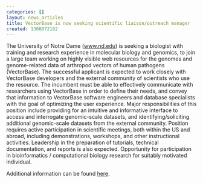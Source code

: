 ```yaml
---
categories: []
layout: news_articles
title: VectorBase is now seeking scientific liaison/outreach manager
created: 1308872182
---
```

The University of Notre Dame (<a href="http://www.nd.edu">www.nd.edu</a>) is seeking a biologist with training and research experience in molecular biology and genomics, to join a large team working on highly visible web resources for the genomes and genome-related data of arthropod vectors of human pathogens (VectorBase). The successful applicant is expected to work closely with VectorBase developers and the external community of scientists who use the resource. The incumbent must be able to effectively communicate with researchers using VectorBase in order to define their needs, and convey that information to VectorBase software engineers and database specialists with the goal of optimizing the user experience. Major responsibilities of this position include providing for an intuitive and informative interface to access and interrogate genomic-scale datasets, and identifying/soliciting additional genomic-scale datasets from the external community. Position requires active participation in scientific meetings, both within the US and abroad, including demonstrations, workshops, and other instructional activities. Leadership in the preparation of tutorials, technical documentation, and reports is also expected. Opportunity for participation in bioinformatics / computational biology research for suitably motivated individual. 

Additional information can be found <a href="/sites/default/files/documents/scientificliason.pdf">here</a>.
